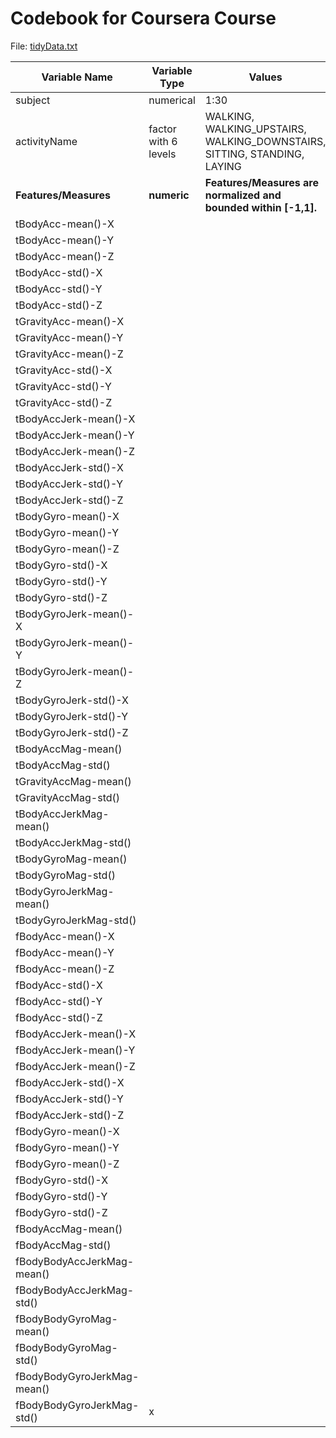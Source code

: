 Codebook for Coursera Course
========================

File: [tidyData.txt](https://github.com/AyshaRow/Data-Cleaning/blob/master/TidyData.txt)


 Variable Name | Variable Type  | Values | Description
 ------------- | -------------  | ------------- | ------------- 
 subject       | numerical      | 1:30  	     | Subject id numbers
 activityName  | factor with 6 levels        | WALKING, WALKING\_UPSTAIRS, WALKING\_DOWNSTAIRS, SITTING, STANDING, LAYING | Links the class labels with their activity name. (from: https://github.com/dholtz/GettingAndCleaningData/blob/master/project_data/activity_labels.txt)
**Features/Measures** | **numeric** | **Features/Measures are normalized and bounded within [-1,1].** | **Mean or standard deviation of the triaxial acceleration from the accelerometer (total acceleration) and the estimated body acceleration**
tBodyAcc-mean()-X |
tBodyAcc-mean()-Y |
tBodyAcc-mean()-Z |
tBodyAcc-std()-X |
tBodyAcc-std()-Y |
tBodyAcc-std()-Z |
tGravityAcc-mean()-X |
tGravityAcc-mean()-Y |
tGravityAcc-mean()-Z |
tGravityAcc-std()-X |
tGravityAcc-std()-Y |
tGravityAcc-std()-Z |
tBodyAccJerk-mean()-X |
tBodyAccJerk-mean()-Y |
tBodyAccJerk-mean()-Z |
tBodyAccJerk-std()-X |
tBodyAccJerk-std()-Y |
tBodyAccJerk-std()-Z |
tBodyGyro-mean()-X |
tBodyGyro-mean()-Y |
tBodyGyro-mean()-Z |
tBodyGyro-std()-X |
tBodyGyro-std()-Y |
tBodyGyro-std()-Z |
tBodyGyroJerk-mean()-X |
tBodyGyroJerk-mean()-Y |
tBodyGyroJerk-mean()-Z |
tBodyGyroJerk-std()-X |
tBodyGyroJerk-std()-Y |
tBodyGyroJerk-std()-Z |
tBodyAccMag-mean() |
tBodyAccMag-std() |
tGravityAccMag-mean() |
tGravityAccMag-std() |
tBodyAccJerkMag-mean() |
tBodyAccJerkMag-std() |
tBodyGyroMag-mean() |
tBodyGyroMag-std() |
tBodyGyroJerkMag-mean() |
tBodyGyroJerkMag-std() |
fBodyAcc-mean()-X |
fBodyAcc-mean()-Y |
fBodyAcc-mean()-Z |
fBodyAcc-std()-X |
fBodyAcc-std()-Y |
fBodyAcc-std()-Z |
fBodyAccJerk-mean()-X |
fBodyAccJerk-mean()-Y |
fBodyAccJerk-mean()-Z |
fBodyAccJerk-std()-X |
fBodyAccJerk-std()-Y |
fBodyAccJerk-std()-Z |
fBodyGyro-mean()-X |
fBodyGyro-mean()-Y |
fBodyGyro-mean()-Z |
fBodyGyro-std()-X |
fBodyGyro-std()-Y |
fBodyGyro-std()-Z |
fBodyAccMag-mean() |
fBodyAccMag-std() |
fBodyBodyAccJerkMag-mean() |
fBodyBodyAccJerkMag-std() |
fBodyBodyGyroMag-mean() |
fBodyBodyGyroMag-std() |
fBodyBodyGyroJerkMag-mean() |
fBodyBodyGyroJerkMag-std() |x 
